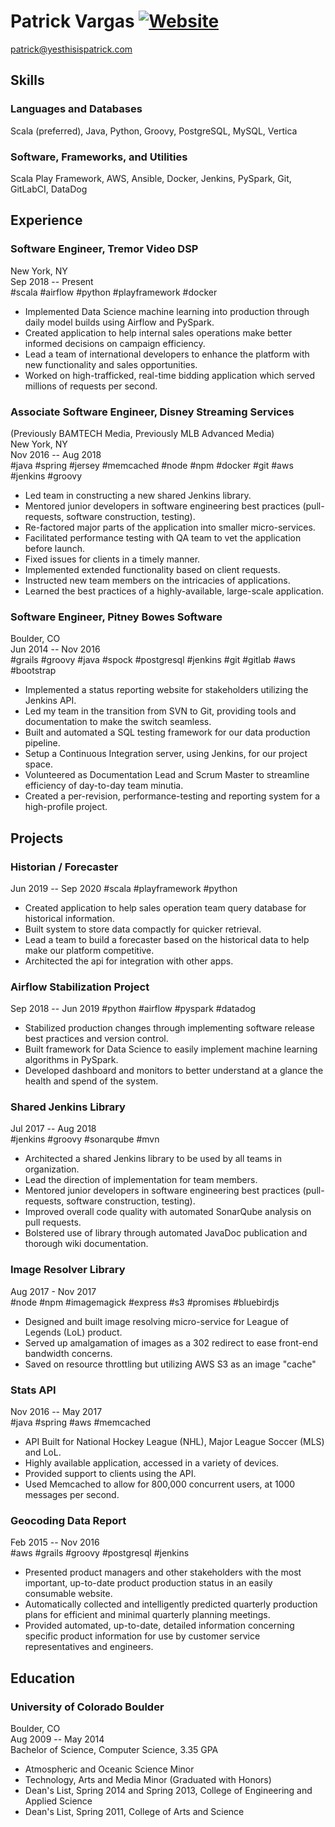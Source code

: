 Patrick Vargas [![Website](https://img.shields.io/badge/yes-this_is_patrick-00A5C9.svg)](http://www.yesthisispatrick.com)
==============

patrick@yesthisispatrick.com

Skills
------

### Languages and Databases ###
Scala (preferred), Java, Python, Groovy, PostgreSQL, MySQL, Vertica

### Software, Frameworks, and Utilities ###
Scala Play Framework, AWS, Ansible, Docker, Jenkins, PySpark, Git, GitLabCI, DataDog

Experience
----------

### Software Engineer, Tremor Video DSP ###
New York, NY  
Sep 2018 -- Present  
#scala #airflow #python #playframework #docker
*   Implemented Data Science machine learning into production through daily model builds using Airflow and PySpark.
*   Created application to help internal sales operations make better informed decisions on campaign efficiency.
*   Lead a team of international developers to enhance the platform with new functionality and sales opportunities.
*   Worked on high-trafficked, real-time bidding application which served millions of requests per second.

### Associate Software Engineer, Disney Streaming Services ###
(Previously BAMTECH Media, Previously MLB Advanced Media)  
New York, NY  
Nov 2016 -- Aug 2018  
#java #spring #jersey #memcached #node #npm #docker #git #aws #jenkins #groovy
*   Led team in constructing a new shared Jenkins library.
*   Mentored junior developers in software engineering best practices (pull-requests, software construction, testing).
*   Re-factored major parts of the application into smaller micro-services.
*   Facilitated performance testing with QA team to vet the application before launch.
*   Fixed issues for clients in a timely manner.
*   Implemented extended functionality based on client requests.
*   Instructed new team members on the intricacies of applications.
*   Learned the best practices of a highly-available, large-scale application.

### Software Engineer, Pitney Bowes Software ###
Boulder, CO  
Jun 2014 -- Nov 2016  
#grails #groovy #java #spock #postgresql #jenkins #git #gitlab #aws #bootstrap
*   Implemented a status reporting website for stakeholders utilizing the Jenkins API.
*   Led my team in the transition from SVN to Git, providing tools and documentation to make the switch seamless.
*   Built and automated a SQL testing framework for our data production pipeline.
*   Setup a Continuous Integration server, using Jenkins, for our project space.
*   Volunteered as Documentation Lead and Scrum Master to streamline efficiency of day-to-day team minutia.
*   Created a per-revision, performance-testing and reporting system for a high-profile project.

Projects
--------

### Historian / Forecaster ###
Jun 2019 -- Sep 2020
#scala #playframework #python
*   Created application to help sales operation team query database for historical information.
*   Built system to store data compactly for quicker retrieval.
*   Lead a team to build a forecaster based on the historical data to help make our platform competitive.
*   Architected the api for integration with other apps.

### Airflow Stabilization Project ###
Sep 2018 -- Jun 2019
#python #airflow #pyspark #datadog
*   Stabilized production changes through implementing software release best practices and version control.
*   Built framework for Data Science to easily implement machine learning algorithms in PySpark.
*   Developed dashboard and monitors to better understand at a glance the health and spend of the system. 

### Shared Jenkins Library ###  
Jul 2017 -- Aug 2018  
#jenkins #groovy #sonarqube #mvn  
*   Architected a shared Jenkins library to be used by all teams in organization.
*   Lead the direction of implementation for team members.
*   Mentored junior developers in software engineering best practices (pull-requests, software construction, testing).
*   Improved overall code quality with automated SonarQube analysis on pull requests. 
*   Bolstered use of library through automated JavaDoc publication and thorough wiki documentation.

### Image Resolver Library ###  
Aug 2017 - Nov 2017  
#node #npm #imagemagick #express #s3 #promises #bluebirdjs  
*   Designed and built image resolving micro-service for League of Legends (LoL) product.
*   Served up amalgamation of images as a 302 redirect to ease front-end bandwidth concerns.
*   Saved on resource throttling but utilizing AWS S3 as an image "cache"

### Stats API ###  
Nov 2016 -- May 2017  
#java #spring #aws #memcached  
*   API Built for National Hockey League (NHL), Major League Soccer (MLS) and LoL.
*   Highly available application, accessed in a variety of devices.
*   Provided support to clients using the API.
*   Used Memcached to allow for 800,000 concurrent users, at 1000 messages per second.

### Geocoding Data Report ###
Feb 2015 -- Nov 2016  
#aws #grails #groovy #postgresql #jenkins
*   Presented product managers and other stakeholders with the most important, up-to-date product production status in an easily consumable website.
*   Automatically collected and intelligently predicted quarterly production plans for efficient and minimal quarterly planning meetings.
*   Provided automated, up-to-date, detailed information concerning specific product information for use by customer service representatives and engineers.

Education
---------

### University of Colorado Boulder ###
Boulder, CO  
Aug 2009 -- May 2014  
Bachelor of Science, Computer Science, 3.35 GPA
*   Atmospheric and Oceanic Science Minor
*   Technology, Arts and Media Minor (Graduated with Honors)
*   Dean's List, Spring 2014 and Spring 2013, College of Engineering and Applied Science
*   Dean's List, Spring 2011, College of Arts and Science
